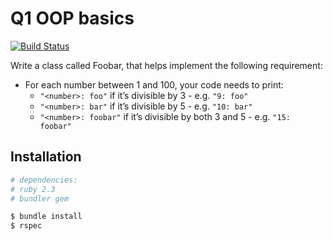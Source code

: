 # Q1 OOP basics

[![Build Status][ci-image]][ci-url]

Write a class called Foobar, that helps implement the following requirement:

* For each number between 1 and 100, your code needs to print:
  * `"<number>: foo"` if it’s divisible by 3 - e.g. `"9: foo"`
  * `"<number>: bar"` if it’s divisible by 5 - e.g. `"10: bar"`
  * `"<number>: foobar"` if it’s divisible by both 3 and 5 - e.g. `"15: foobar"`

## Installation

```bash
# dependencies:
# ruby 2.3
# bundler gem

$ bundle install
$ rspec
```

[ci-image]: https://travis-ci.org/fishermanswharff/jakku.svg?branch=master
[ci-url]: https://travis-ci.org/fishermanswharff/jakku
